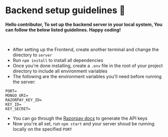 # Backend setup guidelines 🚀

**Hello contributor, To set up the backend server in your local system, You can follow the below listed guidelines. Happy coding!**

<br/>

- After setting up the Frontend, create another terminal and change the directory to `server`
- Run `npm install` to install all dependencies
- Once you're done installing, create a `.env` file in the root of your project directory to include all environment variables
- The following are the environment variables you'll need before running the server: 
```
PORT=
MONGO_URI=
RAZORPAY_KEY_ID=
KEY_ID= 
KEY_SECRET=
```
- You can go through the <a href="https://razorpay.com/docs/api" target="_blank">Razorpay docs</a> to generate the API keys
- Now you're all set, run `npm start` and your server shoud be running locally on the specified `PORT`
<br/>